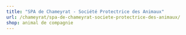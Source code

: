 ```yaml
---
title: "SPA de Chameyrat - Société Protectrice des Animaux"
url: /chameyrat/spa-de-chameyrat-societe-protectrice-des-animaux/
shop: animal de compagnie
---
```

